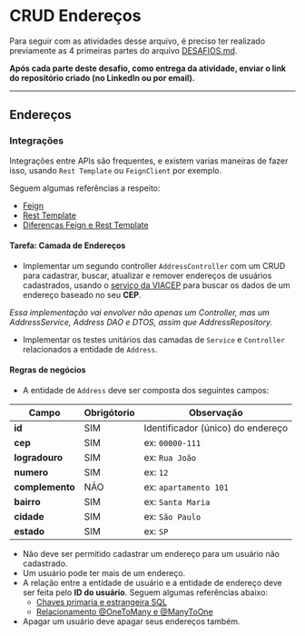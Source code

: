 # CRUD Endereços

Para seguir com as atividades desse arquivo, é preciso ter realizado previamente as 4 primeiras partes do arquivo [DESAFIOS.md](https://github.com/GuillaumeFalourd/java-training-api/tree/main/DESAFIOS.md).

**Após cada parte deste desafio, como entrega da atividade, enviar o link do repositório criado (no LinkedIn ou por email).**

* * *

## Endereços

### Integrações

Integrações entre APIs são frequentes, e existem varias maneiras de fazer isso, usando `Rest Template` ou `FeignClient` por exemplo.

Seguem algumas referências a respeito:

- [Feign](https://domineospring.wordpress.com/2017/06/02/feign-uma-forma-simples-para-consumir-servicos/)
- [Rest Template](https://www.ti-enxame.com/pt/java/como-post-forma-dados-com-spring-resttemplate/825640550/)
- [Diferenças Feign e Rest Template](https://www.ti-enxame.com/pt/spring-boot/quais-sao-vantagens-e-desvantagens-do-uso-de-simulacao-em-relacao-ao-resttemplate/835724322/)

#### Tarefa: Camada de Endereços

- Implementar um segundo controller `AddressController` com um CRUD para cadastrar, buscar, atualizar e remover endereços de usuários cadastrados, usando o [serviço da VIACEP](https://viacep.com.br/) para buscar os dados de um endereço baseado no seu **CEP**.

*Essa implementação vai envolver não apenas um Controller, mas um AddressService, Address DAO e DTOS, assim que AddressRepository.*

- Implementar os testes unitários das camadas de `Service` e `Controller` relacionados a entidade de `Address`.

#### Regras de negócios

- A entidade de `Address` deve ser composta dos seguintes campos:

Campo | Obrigótorio | Observação
------------ | ------------  | -------------
**id** | SIM | Identificador (único) do endereço
**cep** | SIM | ex: `00000-111`
**logradouro** | SIM | ex: `Rua João`
**numero** | SIM | ex: `12`
**complemento** | NÃO | ex: `apartamento 101`
**bairro** | SIM | ex: `Santa Maria`
**cidade** | SIM | ex: `São Paulo`
**estado** | SIM | ex: `SP`

- Não deve ser permitido cadastrar um endereço para um usuário não cadastrado.
- Um usuário pode ter mais de um endereço.
- A relação entre a entidade de usuário e a entidade de endereço deve ser feita pelo **ID do usuário**. Seguem algumas referências abaixo:
  - [Chaves primaria e estrangeira SQL](https://www.devmedia.com.br/sql-aprenda-a-utilizar-a-chave-primaria-e-a-chave-estrangeira/37636)
  - [Relacionamento @OneToMany e @ManyToOne](https://imasters.com.br/banco-de-dados/como-criar-relacionamento-onetomany-com-hibernate)
- Apagar um usuário deve apagar seus endereços também.

